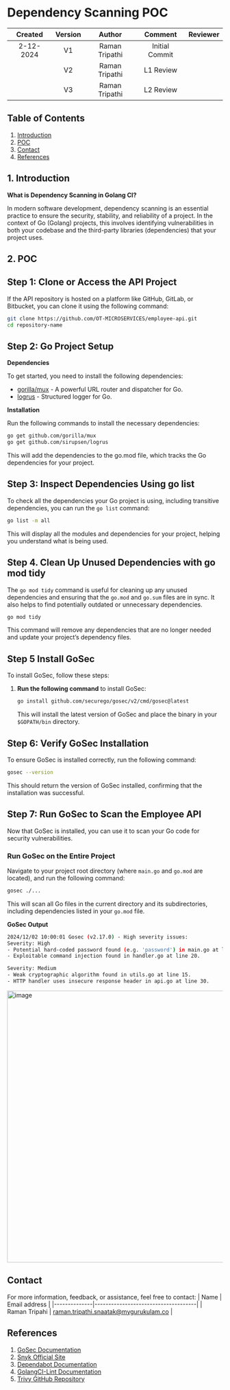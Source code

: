 # Dependency Scanning POC

| **Created**     | **Version**   | **Author** | **Comment**       | **Reviewer**      |
|:----------------:|:-------------:|:-----------:|:------------------:|:-----------------:|
| 2-12-2024       | V1            | Raman Tripathi      | Initial Commit   |                   |
|                  | V2            | Raman Tripathi         | L1 Review        |                   |
|                  | V3            | Raman Tripathi        | L2 Review        |                   |
## Table of Contents
1. [Introduction](#1-introduction) 
2. [POC](#2-poc)
3. [Contact](#3-contact)
4. [References](#4-references)

## 1. Introduction
**What is Dependency Scanning in Golang CI?**

In modern software development, dependency scanning is an essential practice to ensure the security, stability, and reliability of a project. In the context of Go (Golang) projects, this involves identifying vulnerabilities in both your codebase and the third-party libraries (dependencies) that your project uses.

## 2. POC 


## Step 1: Clone or Access the API Project

If the API repository is hosted on a platform like GitHub, GitLab, or Bitbucket, you can clone it using the following command:

```bash
git clone https://github.com/OT-MICROSERVICES/employee-api.git
cd repository-name
```

## Step 2:   Go Project Setup



**Dependencies**

To get started, you need to install the following dependencies:

- [gorilla/mux](https://github.com/gorilla/mux) - A powerful URL router and dispatcher for Go.
- [logrus](https://github.com/sirupsen/logrus) - Structured logger for Go.

**Installation**

Run the following commands to install the necessary dependencies:

```bash
go get github.com/gorilla/mux
go get github.com/sirupsen/logrus

```



This will add the dependencies to the go.mod file, which tracks the Go dependencies for your project.

## Step 3: Inspect Dependencies Using go list
 
To check all the dependencies your Go project is using, including transitive dependencies, you can run the `go list` command:

```bash
go list -m all
```

This will display all the modules and dependencies for your project, helping you understand what is being used.

## Step 4. Clean Up Unused Dependencies with go mod tidy

The `go mod tidy` command is useful for cleaning up any unused dependencies and ensuring that the `go.mod` and `go.sum` files are in sync. It also helps to find potentially outdated or unnecessary dependencies.

```bash
go mod tidy
```

This command will remove any dependencies that are no longer needed and update your project’s dependency files.

## Step 5  Install GoSec

To install GoSec, follow these steps:

1. **Run the following command** to install GoSec:

   ```bash
   go install github.com/securego/gosec/v2/cmd/gosec@latest
   ```

   This will install the latest version of GoSec and place the binary in your `$GOPATH/bin` directory.

## Step 6: Verify GoSec Installation

To ensure GoSec is installed correctly, run the following command:

```bash
gosec --version
```

This should return the version of GoSec installed, confirming that the installation was successful.

## Step 7: Run GoSec to Scan the Employee API

Now that GoSec is installed, you can use it to scan your Go code for security vulnerabilities.

### Run GoSec on the Entire Project

Navigate to your project root directory (where `main.go` and `go.mod` are located), and run the following command:

```bash
gosec ./...
```

This will scan all Go files in the current directory and its subdirectories, including dependencies listed in your `go.mod` file.

 **GoSec Output**
```bash
2024/12/02 10:00:01 Gosec (v2.17.0) - High severity issues:
Severity: High
- Potential hard-coded password found (e.g. 'password') in main.go at line 12.
- Exploitable command injection found in handler.go at line 20.

Severity: Medium
- Weak cryptographic algorithm found in utils.go at line 15.
- HTTP handler uses insecure response header in api.go at line 30.
```
<img width="634" alt="image" src="https://github.com/user-attachments/assets/0624f694-6241-4fbe-a813-fdcde7c4775c">

## Contact 

For more information, feedback, or assistance, feel free to contact:
| Name         | Email address                       |
|--------------|-------------------------------------|
| Raman Tripahi | raman.tripathi.snaatak@mygurukulam.co  |

## References

1. [GoSec Documentation](https://github.com/securego/gosec)
2. [Snyk Official Site](https://snyk.io/)
3. [Dependabot Documentation](https://docs.github.com/en/github/administering-a-repository/keeping-your-dependencies-updated-automatically)
4. [GolangCI-Lint Documentation](https://golangci-lint.run/)
5. [Trivy GitHub Repository](https://github.com/aquasecurity/trivy)
